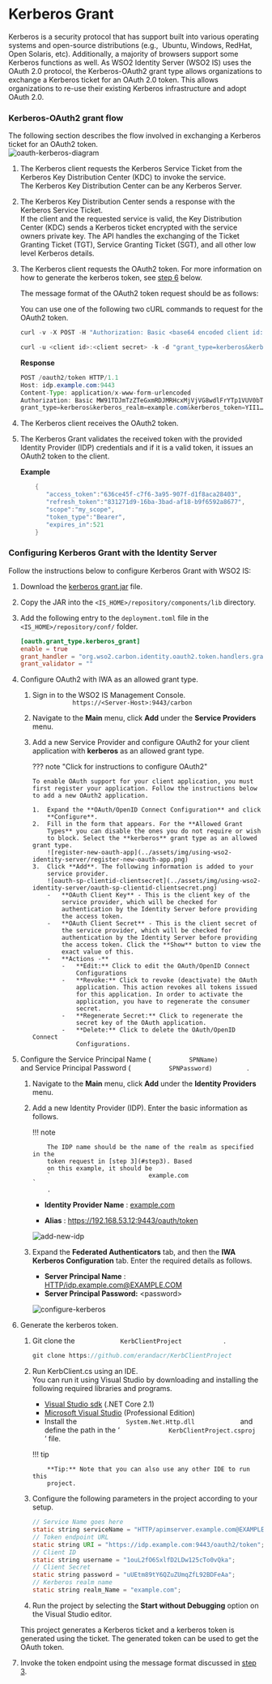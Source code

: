 # Kerberos Grant

Kerberos is a security protocol that has support built into various
operating systems and open-source distributions (e.g.,  Ubuntu, Windows,
RedHat, Open Solaris, etc). Additionally, a majority of browsers support
some Kerberos functions as well. As WSO2 Identity Server (WSO2 IS) uses
the OAuth 2.0 protocol, the Kerberos-OAuth2 grant type allows
organizations to exchange a Kerberos ticket for an OAuth 2.0 token. This
allows organizations to re-use their existing Kerberos infrastructure
and adopt OAuth 2.0.

### Kerberos-OAuth2 grant flow

The following section describes the flow involved in exchanging a
Kerberos ticket for an OAuth2 token.  
![oauth-kerberos-diagram](../assets/img/using-wso2-identity-server/oauth-kerberos-diagram.png)

1.  The Kerberos client requests the Kerberos Service Ticket from the
    Kerberos Key Distribution Center (KDC) to invoke the service.  
    The Kerberos Key Distribution Center can be any Kerberos Server.
2.  The Kerberos Key Distribution Center sends a response with the
    Kerberos Service Ticket.  
    If the client and the requested service is valid, the Key
    Distribution Center (KDC) sends a Kerberos ticket encrypted with the
    service owners private key. The API handles the exchanging of the
    Ticket Granting Ticket (TGT), Service Granting Ticket (SGT), and all
    other low level Kerberos details. <a name="step3"></a>
3.  The Kerberos client requests the OAuth2 token. For more information
    on how to generate the kerberos token, see [step
    6](#step6) below.  
      
    The message format of the OAuth2 token request should be as
    follows:  

    You can use one of the following two cURL commands to request for
    the OAuth2 token.

    ``` java tab="Request 1"
    curl -v -X POST -H "Authorization: Basic <base64 encoded client id:client secret value>" -k -d "grant_type=kerberos&kerberos_realm=<kerberos realm>&kerberos_token=<kerberos token>" -H "Content-Type:application/x-www-form-urlencoded" https://localhost:9443/oauth2/token
    ```

    ``` java tab="Request 2"
    curl -u <client id>:<client secret> -k -d "grant_type=kerberos&kerberos_realm=<kerberos realm>&kerberos_token=<kerberos token>" -H "Content-Type:application/x-www-form-urlencoded" https://localhost:9443/oauth2/token
    ```

    **Response**
    ``` java
    POST /oauth2/token HTTP/1.1
    Host: idp.example.com:9443
    Content-Type: application/x-www-form-urlencoded
    Authorization: Basic MW91TDJmTzZTeGxmRDJMRHcxMjVjVG8wdlFrYTp1VUV0bTg5dFk2UVp1WlVtcVpmTDkyQkRGZUFh
    grant_type=kerberos&kerberos_realm=example.com&kerberos_token=YII1…
    ```

4.  The Kerberos client receives the OAuth2 token. 

5.  The Kerberos Grant validates the received token with the provided
    Identity Provider (IDP) credentials and if it is a valid token, it
    issues an OAuth2 token to the client.

    **Example**

    ``` java
        {  
           "access_token":"636ce45f-c7f6-3a95-907f-d1f8aca28403",
           "refresh_token":"831271d9-16ba-3bad-af18-b9f6592a8677",
           "scope":"my_scope",
           "token_type":"Bearer",
           "expires_in":521
        }
    ```

### Configuring Kerberos Grant with the Identity Server

Follow the instructions below to configure Kerberos Grant with WSO2 IS:

1.  Download the [kerberos grant.jar](../assets/attachments/org.wso2.carbon.identity.sample.extension.authenticators-5.7.0.jar) file.
2.  Copy the JAR into the `<IS_HOME>/repository/components/lib` directory.
3.  Add the following entry to the `deployment.toml` file in the `<IS_HOME>/repository/conf/` folder.

    ``` toml
    [oauth.grant_type.kerberos_grant]
    enable = true
    grant_handler = "org.wso2.carbon.identity.oauth2.token.handlers.grant.KerberosGrantHandler"
    grant_validator = ""
    ```

4.  Configure OAuth2 with IWA as an allowed grant type.

    1.  Sign in to the WSO2 IS Management Console.  
        `            https://<Server-Host>:9443/carbon           `
    2.  Navigate to the **Main** menu, click **Add** under the **Service
        Providers** menu. `                       `
    3.  Add a new Service Provider and configure OAuth2 for your client
        application with **kerberos** as an allowed grant type.

        ??? note "Click for instructions to configure OAuth2"

            To enable OAuth support for your client application, you must
            first register your application. Follow the instructions below
            to add a new OAuth2 application.

            1.  Expand the **OAuth/OpenID Connect Configuration** and click
                **Configure**.
            2.  Fill in the form that appears. For the **Allowed Grant
                Types** you can disable the ones you do not require or wish
                to block. Select the **kerberos** grant type as an allowed grant type.
                ![register-new-oauth-app](../assets/img/using-wso2-identity-server/register-new-oauth-app.png)
            3.  Click **Add**. The following information is added to your
                service provider.
                ![oauth-sp-clientid-clientsecret](../assets/img/using-wso2-identity-server/oauth-sp-clientid-clientsecret.png)
                -   **OAuth Client Key** - This is the client key of the
                    service provider, which will be checked for
                    authentication by the Identity Server before providing
                    the access token.
                -   **OAuth Client Secret** - This is the client secret of
                    the service provider, which will be checked for
                    authentication by the Identity Server before providing
                    the access token. Click the **Show** button to view the
                    exact value of this.
                -   **Actions -**
                    -   **Edit:** Click to edit the OAuth/OpenID Connect
                        Configurations
                    -   **Revoke:** Click to revoke (deactivate) the OAuth
                        application. This action revokes all tokens issued
                        for this application. In order to activate the
                        application, you have to regenerate the consumer
                        secret.
                    -   **Regenerate Secret:** Click to regenerate the
                        secret key of the OAuth application.
                    -   **Delete:** Click to delete the OAuth/OpenID Connect
                        Configurations.

5.  Configure the Service Principal Name (
    `           SPNName)          ` and Service Principal Password (
    `           SPNPassword)          ` .

    1.  Navigate to the **Main** menu, click **Add** under the
        **Identity Providers** menu.

    2.  Add a new Identity Provider (IDP). Enter the basic information
        as follows.

        !!! note
        
                The IDP name should be the name of the realm as specified in the
                token request in [step 3](#step3). Based
                on this example, it should be
                `                           example.com                         `
                .
        

        -   **Identity Provider Name** :
            [example.com](http://example.com)

        -   **Alias** : <https://192.168.53.12:9443/oauth/token>

        ![add-new-idp](../assets/img/using-wso2-identity-server/add-new-idp.png)

    3.  Expand the **Federated Authenticators** tab, and then the **IWA
        Kerberos Configuration** tab. Enter the required details as
        follows.  
        -   **Server Principal Name** :
            <HTTP/idp.example.com@EXAMPLE.COM>
        -   **Server Principal Password:** <password\>

        ![configure-kerberos](../assets/img/using-wso2-identity-server/configure-kerberos.png)
        
        <a name="step6"></a>
6.  Generate the kerberos token.

    1.  Git clone the `             KerbClientProject            ` .

        ``` java
        git clone https://github.com/erandacr/KerbClientProject
        ```

    2.  Run KerbClient.cs using an IDE.  
        You can run it using Visual Studio by downloading and installing
        the following required libraries and programs.

        -   [Visual Studio
            sdk](https://www.microsoft.com/net/download/visual-studio-sdks)
            (.NET Core 2.1)
        -   [Microsoft Visual
            Studio](https://visualstudio.microsoft.com/downloads/)
            (Professional Edition)
        -   Install the `              System.Net.Http.dll             `
            and define the path in the ‘
            `              KerbClientProject.csproj             ` ’
            file.

        !!! tip
        
                **Tip:** Note that you can also use any other IDE to run this
                project.
        

    3.  Configure the following parameters in the project according to
        your setup.

        ``` java
        // Service Name goes here
        static string serviceName = "HTTP/apimserver.example.com@EXAMPLE.COM";
        // Token endpoint URL
        static string URI = "https://idp.example.com:9443/oauth2/token";
        // Client ID
        static string username = "1ouL2fO6SxlfD2LDw125cTo0vQka";
        // Client Secret
        static string password = "uUEtm89tY6QZuZUmqZfL92BDFeAa";
        // Kerberos realm name
        static string realm_Name = "example.com";
        ```

    4.  Run the project by selecting the **Start without Debugging**
        option on the Visual Studio editor.

    This project generates a Kerberos ticket and a kerberos token is
    generated using the ticket. The generated token can be used to get
    the OAuth token.

7.  Invoke the token endpoint using the message format discussed in
    [step 3](#step3).
